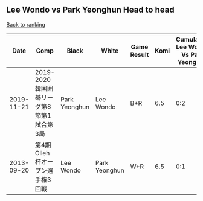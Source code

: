 ## Lee Wondo vs Park Yeonghun Head to head

[Back to ranking](../../index.md)




| **Date** | **Comp** | **Black** | **White** | **Game Result** | **Komi** | **Cumulative Lee Wondo Vs Park Yeonghun** | **Lee Wondo Streak** | **Park Yeonghun Streak** | 
| --- | --- | --- | --- | --- | --- | --- | --- | --- |
| 2019-11-21 | 2019-2020韓国囲碁リーグ第8節第1試合第3局 | Park Yeonghun | Lee Wondo | B+R | 6.5 | 0:2 | 0 | 2 | 
| 2013-09-20 | 第4期Olleh杯オープン選手権3回戦 | Lee Wondo | Park Yeonghun | W+R | 6.5 | 0:1 | 0 | 1 |





